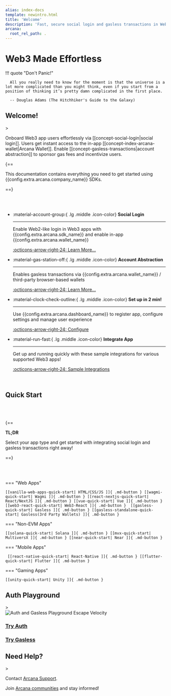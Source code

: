 ```yaml
---
alias: index-docs
template: newintro.html
title: 'Welcome'
description: 'Fast, secure social login and gasless transactions in Web3 apps.'
arcana:
  root_rel_path: .
---
```


# Web3 Made Effortless

!!! quote "Don't Panic!"

      All you really need to know for the moment is that the universe is a lot more complicated than you might think, even if you start from a position of thinking it’s pretty damn complicated in the first place.

      -- Douglas Adams (The Hitchhiker's Guide to the Galaxy)

<h2>Welcome!</h2>>

Onboard Web3 app users effortlessly via [[concept-social-login|social login]]. Users get instant access to the in-app [[concept-index-arcana-wallet|Arcana Wallet]]. Enable [[concept-gasless-transactions|account abstraction]] to sponsor gas fees and incentivize users.

{==

This documentation contains everything you need to get started using {{config.extra.arcana.company_name}} SDKs.

==}

<br/>
<br/>

<div class="grid cards" markdown>

-   :material-account-group:{ .lg .middle .icon-color} __Social Login__

    ---

    Enable Web2-like login in Web3 apps with {{config.extra.arcana.sdk_name}} and enable in-app {{config.extra.arcana.wallet_name}}

    [:octicons-arrow-right-24: Learn More...]({{page.meta.arcana.root_rel_path}}/concepts/social-login.md)

-   :material-gas-station-off:{ .lg .middle .icon-color} __Account Abstraction__

    ---

    Enables gasless transactions via {{config.extra.arcana.wallet_name}} / third-party browser-based wallets

    [:octicons-arrow-right-24: Learn More...]({{page.meta.arcana.root_rel_path}}/concepts/gasless-ops.md)

-   :material-clock-check-outline:{ .lg .middle .icon-color} __Set up in 2 min!__

    ---

    Use {{config.extra.arcana.dashboard_name}} to register app, configure settings and manage user experience

    [:octicons-arrow-right-24: Configure]({{page.meta.arcana.root_rel_path}}/setup/config-dApp-with-db.md)

-   :material-run-fast:{ .lg .middle .icon-color} __Integrate App__

    ---

    Get up and running quickly with these sample integrations for various supported Web3 apps!

    [:octicons-arrow-right-24: Sample Integrations](https://github.com/arcana-network/auth-examples)

</div>

<br/>

<h2>Quick Start</h2>

<br/><br/>

{==

**TL;DR**

Select your app type and get started with integrating social login and gasless transactions right away!

==}

<br/><br/>

=== "Web Apps"

    [[vanilla-web-apps-quick-start| HTML/CSS/JS ]]{ .md-button } [[wagmi-quick-start| Wagmi ]]{ .md-button } [[react-nextjs-quick-start| React/NextJS ]]{ .md-button } [[vue-quick-start| Vue ]]{ .md-button } [[web3-react-quick-start| Web3-React ]]{ .md-button }  [[gasless-quick-start| Gasless ]]{ .md-button } [[gasless-standalone-quick-start| Gasless(3rd Party Wallets) ]]{ .md-button }

=== "Non-EVM Apps"

    [[solana-quick-start| Solana ]]{ .md-button } [[mvx-quick-start| MultiversX ]]{ .md-button } [[near-quick-start| Near ]]{ .md-button }

=== "Mobile Apps"

     [[react-native-quick-start| React-Native ]]{ .md-button } [[flutter-quick-start| Flutter ]]{ .md-button }

=== "Gaming Apps"

    [[unity-quick-start| Unity ]]{ .md-button }

<h2>Auth Playground</h2>>

<div class="tx-hero-container">
    <img src="{{config.extra.arcana.img_dir}}/escape_velocity_arcana_ca.{{config.extra.arcana.img_png}}" alt="Auth and Gasless Playground Escape Velocity"></img>
</div>
<div class="tx-hero-container">
    <div class="tx-hero-content">
        <a href="/auth/auth-try-now/">
        <div class="tx-try-now-button-blue a-link-items">
            <h3 style="color: var(--md-an-gray-light-color)">Try Auth</h3>
        </div>
        </a>
    </div>
    <div class="tx-hero-content">
        <a href="/gasless/gl-try-now/">
            <div class="tx-try-now-button-green a-link-items">
                <h3 style="color: var(--md-an-gray-light-color)">Try Gasless</h3>
            </div>
        </a>
    </div>
</div>

<h2>Need Help?</h2>>

Contact [Arcana Support](mailto:support@arcana.network). 

Join [Arcana communities]({{config.site_url}}support/community/) and stay informed!

<br/><br/><br/><br/>